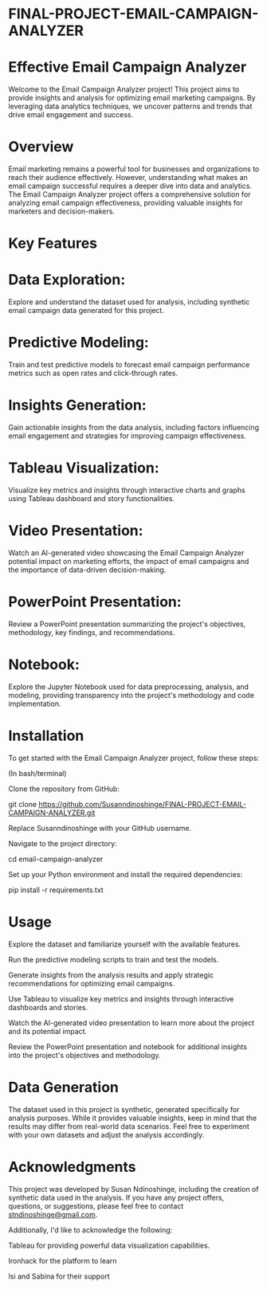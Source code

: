 # FINAL-PROJECT-EMAIL-CAMPAIGN-ANALYZER
# Effective Email Campaign Analyzer

Welcome to the Email Campaign Analyzer project! This project aims to provide insights and analysis for optimizing email marketing campaigns. By leveraging data analytics techniques, we uncover patterns and trends that drive email engagement and success.

# Overview

Email marketing remains a powerful tool for businesses and organizations to reach their audience effectively. However, understanding what makes an email campaign successful requires a deeper dive into data and analytics. The Email Campaign Analyzer project offers a comprehensive solution for analyzing email campaign effectiveness, providing valuable insights for marketers and decision-makers.

# Key Features

# Data Exploration: 
Explore and understand the dataset used for analysis, including synthetic email campaign data generated for this project.
# Predictive Modeling: 
Train and test predictive models to forecast email campaign performance metrics such as open rates and click-through rates.
# Insights Generation: 
Gain actionable insights from the data analysis, including factors influencing email engagement and strategies for improving campaign effectiveness.
# Tableau Visualization: 
Visualize key metrics and insights through interactive charts and graphs using Tableau dashboard and story functionalities.
# Video Presentation: 
Watch an AI-generated video showcasing the Email Campaign Analyzer potential impact on marketing efforts, the impact of email campaigns and the importance of data-driven decision-making.
# PowerPoint Presentation: 
Review a PowerPoint presentation summarizing the project's objectives, methodology, key findings, and recommendations.
# Notebook:
Explore the Jupyter Notebook used for data preprocessing, analysis, and modeling, providing transparency into the project's methodology and code implementation.

# Installation
To get started with the Email Campaign Analyzer project, follow these steps:

(In bash/terminal)

Clone the repository from GitHub:

git clone  https://github.com/Susanndinoshinge/FINAL-PROJECT-EMAIL-CAMPAIGN-ANALYZER.git

Replace Susanndinoshinge with your GitHub username.

Navigate to the project directory:

cd email-campaign-analyzer

Set up your Python environment and install the required dependencies:

pip install -r requirements.txt

# Usage
Explore the dataset and familiarize yourself with the available features.

Run the predictive modeling scripts to train and test the models.

Generate insights from the analysis results and apply strategic recommendations for optimizing email campaigns.

Use Tableau to visualize key metrics and insights through interactive dashboards and stories.

Watch the AI-generated video presentation to learn more about the project and its potential impact.

Review the PowerPoint presentation and notebook for additional insights into the project's objectives and methodology.

# Data Generation

The dataset used in this project is synthetic, generated specifically for analysis purposes. While it provides valuable insights, keep in mind that the results may differ from real-world data scenarios. Feel free to experiment with your own datasets and adjust the analysis accordingly.


# Acknowledgments
This project was developed by Susan Ndinoshinge, including the creation of synthetic data used in the analysis. If you have any project offers, questions, or suggestions, please feel free to contact stndinoshinge@gmail.com.

Additionally, I'd like to acknowledge the following:

Tableau for providing powerful data visualization capabilities.

Ironhack for the platform to learn

Isi and Sabina for their support
